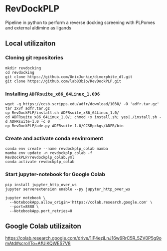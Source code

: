 # RevDockPLP
Pipeline in python to perform a reverse docking screening with PLPomes and external aldimine as ligands

## Local utilizaiton 
### Cloning git repositories
```{bash}
mkdir revdocking
cd revdocking
git clone https://github.com/UnixJunkie/dimorphite_dl.git
git clone https://github.com/lab83bio/RevDockPLP.git
```
### Installing `ADFRsuite_x86_64Linux_1.096`
```{bash}
wget -q https://ccsb.scripps.edu/adfr/download/1038/ -O 'adfr.tar.gz'
tar zxvf adfr.tar.gz 
cp RevDockPLP/install.sh ADFRsuite_x86_64Linux_1.0/
cd ADFRsuite_x86_64Linux_1.0/; chmod +x install.sh; yes|./install.sh -d ADFRsuite-1.0 -c 0
cp RevDockPLP/ade.py ADFRsuite-1.0/CCSBpckgs/ADFR/bin
```
### Create and activate conda envinroment
```{bash}
conda env create --name revdockplp_colab mamba
mamba env update -n revdockplp_colab -f RevDockPLP/revdockplp_colab.yml
conda activate revdockplp_colab
```
### Start jupyter-notebook for Google Colab
```{bash}
pip install jupyter_http_over_ws
jupyter serverextension enable --py jupyter_http_over_ws

jupyter notebook \
  --NotebookApp.allow_origin='https://colab.research.google.com' \
  --port=8888 \
  --NotebookApp.port_retries=0
```
## Google Colab utilizaiton
https://colab.research.google.com/drive/1lF4ezjLnJ16w6RrC5R_5ZV0P5g9omAtd#scrollTo=AfUiKQWES7V8

